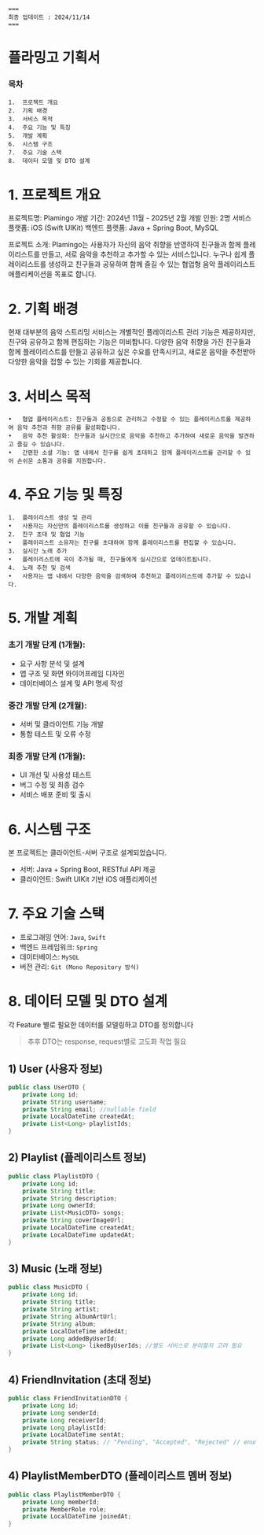 ```
===
최종 업데이트 : 2024/11/14
===
```
# 플라밍고 기획서

### 목차

	1.	프로젝트 개요
	2.	기획 배경
	3.	서비스 목적
	4.	주요 기능 및 특징
	5.	개발 계획
	6.	시스템 구조
	7.	주요 기술 스택
	8.	데이터 모델 및 DTO 설계

# 1. 프로젝트 개요

프로젝트명: Plamingo
개발 기간: 2024년 11월 - 2025년 2월
개발 인원: 2명
서비스 플랫폼: iOS (Swift UIKit)
백엔드 플랫폼: Java + Spring Boot, MySQL

프로젝트 소개:
Plamingo는 사용자가 자신의 음악 취향을 반영하여 친구들과 함께 플레이리스트를 만들고, 서로 음악을 추천하고 추가할 수 있는 서비스입니다. 누구나 쉽게 플레이리스트를 생성하고 친구들과 공유하여 함께 즐길 수 있는 협업형 음악 플레이리스트 애플리케이션을 목표로 합니다.

# 2. 기획 배경

현재 대부분의 음악 스트리밍 서비스는 개별적인 플레이리스트 관리 기능은 제공하지만, 친구와 공유하고 함께 편집하는 기능은 미비합니다. 다양한 음악 취향을 가진 친구들과 함께 플레이리스트를 만들고 공유하고 싶은 수요를 만족시키고, 새로운 음악을 추천받아 다양한 음악을 접할 수 있는 기회를 제공합니다.

# 3. 서비스 목적

	•	협업 플레이리스트: 친구들과 공동으로 관리하고 수정할 수 있는 플레이리스트를 제공하여 음악 추천과 취향 공유를 활성화합니다.
	•	음악 추천 활성화: 친구들과 실시간으로 음악을 추천하고 추가하여 새로운 음악을 발견하고 즐길 수 있습니다.
	•	간편한 소셜 기능: 앱 내에서 친구를 쉽게 초대하고 함께 플레이리스트를 관리할 수 있어 손쉬운 소통과 공유를 지원합니다.

# 4. 주요 기능 및 특징

	1.	플레이리스트 생성 및 관리
	•	사용자는 자신만의 플레이리스트를 생성하고 이를 친구들과 공유할 수 있습니다.
	2.	친구 초대 및 협업 기능
	•	플레이리스트 소유자는 친구를 초대하여 함께 플레이리스트를 편집할 수 있습니다.
	3.	실시간 노래 추가
	•	플레이리스트에 곡이 추가될 때, 친구들에게 실시간으로 업데이트됩니다.
	4.	노래 추천 및 검색
	•	사용자는 앱 내에서 다양한 음악을 검색하여 추천하고 플레이리스트에 추가할 수 있습니다.

# 5. 개발 계획

### 초기 개발 단계 (1개월):
- 요구 사항 분석 및 설계
- 앱 구조 및 화면 와이어프레임 디자인
- 데이터베이스 설계 및 API 명세 작성

### 중간 개발 단계 (2개월):

- 서버 및 클라이언트 기능 개발
- 통합 테스트 및 오류 수정

### 최종 개발 단계 (1개월):

- UI 개선 및 사용성 테스트
- 버그 수정 및 최종 검수
- 서비스 배포 준비 및 출시

# 6. 시스템 구조

본 프로젝트는 클라이언트-서버 구조로 설계되었습니다.

- 서버: Java + Spring Boot, RESTful API 제공
- 클라이언트: Swift UIKit 기반 iOS 애플리케이션

# 7. 주요 기술 스택

- 프로그래밍 언어: `Java`, `Swift`
- 백엔드 프레임워크: `Spring`
- 데이터베이스: `MySQL`
- 버전 관리: `Git (Mono Repository 방식)`

# 8. 데이터 모델 및 DTO 설계
각 Feature 별로 필요한 데이터를 모델링하고 DTO를 정의합니다
> 추후 DTO는 response, request별로 고도화 작업 필요

## 1) User (사용자 정보)

```java
public class UserDTO {
    private Long id;
    private String username;
    private String email; //nullable field
    private LocalDateTime createdAt;
    private List<Long> playlistIds;
}
```

## 2) Playlist (플레이리스트 정보)

```java
public class PlaylistDTO {
    private Long id;
    private String title;
    private String description;
    private Long ownerId;
    private List<MusicDTO> songs;
    private String coverImageUrl;
    private LocalDateTime createdAt;
    private LocalDateTime updatedAt;
}
```

## 3) Music (노래 정보)

```java
public class MusicDTO {
    private Long id;
    private String title;
    private String artist;
    private String albumArtUrl;
    private String album;
    private LocalDateTime addedAt;
    private Long addedByUserId;
    private List<Long> likedByUserIds; //별도 서비스로 분리할지 고려 필요
}
```

## 4) FriendInvitation (초대 정보)

```java
public class FriendInvitationDTO {
    private Long id;
    private Long senderId;
    private Long receiverId;
    private Long playlistId;
    private LocalDateTime sentAt;
    private String status; // "Pending", "Accepted", "Rejected" // enum
}
```

## 4) PlaylistMemberDTO (플레이리스트 멤버 정보)

```java
public class PlaylistMemberDTO {
    private Long memberId;
    private MemberRole role;
    private LocalDateTime joinedAt;
}
```
